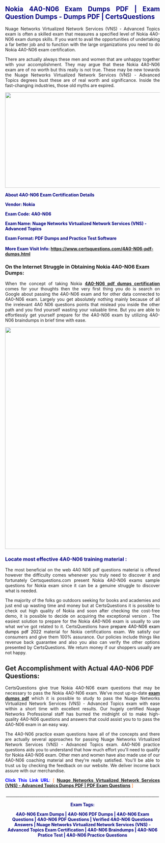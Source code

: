 <h2 style="text-align: justify;"><span style="color: #000080;">Nokia 4A0-N06 Exam Dumps PDF | Exam Question Dumps - Dumps PDF | CertsQuestions</span></h2>
<p style="text-align: justify;">Nuage Networks Virtualized Network Services (VNS) - Advanced Topics exam is often a skilled exam that measures a specified level of Nokia  4A0-N06 exam dumps skills. If you want to avail the opportunities of undertaking a far better job and to function with the large organizations you need to do Nokia 4A0-N06 exam certification.</p>
<p style="text-align: justify;">There are actually always these men and women that are unhappy together with your accomplishment. They may argue that these Nokia  4A0-N06 exam are of no worth but this really is not true. These may be new towards the Nuage Networks Virtualized Network Services (VNS) - Advanced Topics degrees bust these are of real worth and significance. Inside the fast-changing industries, those old myths are expired.</p>
<p><img style="display: block; margin-left: auto; margin-right: auto;" src="https://i.imgur.com/eaP4ae9.png" width="840" height="310" /></p>
<p><span style="color: #000080;"><strong>About 4A0-N06 Exam Certification Details</strong></span></p>
<p><span style="color: #000080;"><strong>Vendor: Nokia<br /></strong></span></p>
<p><span style="color: #000080;"><strong>Exam Code: 4A0-N06</strong></span></p>
<p><span style="color: #000080;"><strong>Exam Name: Nuage Networks Virtualized Network Services (VNS) - Advanced Topics</strong></span></p>
<p><span style="color: #000080;"><strong>Exam Format: PDF Dumps and Practice Test Software<br /><br />More Exam Visit Info: <span style="color: #ff6600;"><a href="https://www.certsquestions.com/4A0-N06-pdf-dumps.html">https://www.certsquestions.com/4A0-N06-pdf-dumps.html</a></span></strong></span></p>
<h3>On the Internet Struggle in Obtaining Nokia 4A0-N06 Exam Dumps:</h3>
<p style="text-align: justify;">When the concept of taking Nokia <a href="https://www.certsquestions.com/4A0-N06-pdf-dumps.html"><strong> 4A0-N06 pdf dumps certification</strong></a> comes for your thoughts then the very first thing you do is search on Google about passing the 4A0-N06 exam and for other data connected to 4A0-N06 exam. Largely you get absolutely nothing mainly because of all the irrelevant 4A0 N06 questions points that mislead you inside the other path and you find yourself wasting your valuable time. But you are able to effortlessly get yourself prepare for the 4A0-N06 exam by utilizing 4A0-N06 braindumps in brief time with ease.</p>
<p><a href="https://www.certsquestions.com/4A0-N06-pdf-dumps.html"><img style="display: block; margin-left: auto; margin-right: auto;" src="https://i.imgur.com/pxhoKQ2.png" width="720" /></a></p>
<h3><span style="color: #000080;">Locate most effective  4A0-N06 training material :</span></h3>
<p style="text-align: justify;">The most beneficial on the web 4A0 N06 pdf questions material is offered however the difficulty comes whenever you truly need to discover it and fortunately Certsquestions.com present Nokia 4A0-N06 exams sample questions for Nokia  exam since it can be a genuine struggle to discover what is needed.</p>
<p style="text-align: justify;">The majority of the folks go outdoors seeking for books and academies and just end up wasting time and money but at CertsQuestions it is possible to check out high quality of Nokia  and soon after checking the cost-free demo, it is possible to decide on acquiring the exceptional version . The easiest solution to prepare for the Nokia 4A0-N06 exam is usually to use what we've got related to it. CertsQuestions have <span style="color: #000000;">prepare 4A0-N06 exam dumps pdf 2022</span> material for Nokia certifications exam. We satisfy our consumers and give them 100% assurance. Our policies include things like revenue back guarantee and also you also can verify the other options presented by CertsQuestions. We return money if our shoppers usually are not happy.</p>
<h2>Get Accomplishment with Actual 4A0-N06 PDF Questions:</h2>
<p style="text-align: justify;">CertsQuestions give true Nokia 4A0-N06 exam questions that may be necessary to pass the Nokia  4A0-N06 exam. We've most up-to-date<strong>&nbsp;<a href="https://www.certsquestions.com/">exam dumps pdf</a></strong>&nbsp;which it is possible to study to pass the Nuage Networks Virtualized Network Services (VNS) - Advanced Topics exam with ease within a short time with excellent results. Our hugely certified Nuage Networks Professional staff has burned the midnight oil to make high-quality 4A0-N06 questions and answers that could assist you to to pass the 4A0-N06 exam in an easy way.</p>
<p style="text-align: justify;">The 4A0-N06 practice exam questions have all of the concepts and there are actually several approaches for passing Nuage Networks Virtualized Network Services (VNS) - Advanced Topics exam. 4A0-N06 practice questions aids you to understand that how much effort you'll need to qualify for Nokia  4A0-N06 exam. Other men and women have also made use of our 4A0-N06 coaching material and they're really satisfied. You'll be able to trust us by checking the feedback on our website. We deliver income back assure with our merchandise.</p>
<p style="text-align: justify;"><span style="color: #0000ff;"><strong>Click This Link URL</strong>:</span> <span style="color: #ff6600;">[ <strong><a href="https://www.certsquestions.com/nuage-networks-professional-certification.html">Nuage Networks Virtualized Network Services (VNS) - Advanced Topics Dumps PDF | PDF Exam Questions</a></strong> ]</span></p>
<p style="text-align: center;">______________________________________________________________________________</p>
<p style="text-align: center;"><span style="color: #000080;"><strong>Exam Tags:</strong></span></p>
<p style="text-align: center;"><span style="color: #000080;"><strong>4A0-N06 Exam Dumps | 4A0-N06 PDF Dumps | 4A0-N06 Exam Questions | 4A0-N06 PDF Questions | Verified 4A0-N06 Questions Answers | Nuage Networks Virtualized Network Services (VNS) - Advanced Topics Exam Certification | 4A0-N06 Braindumps | 4A0-N06 Pratice Test | 4A0-N06 Practice Questions</strong></span></p>
